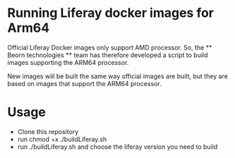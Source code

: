 # Running Liferay docker images for Arm64
Official Liferay Docker images only support AMD processor. So, the ** Beorn technologies ** team has therefore developed a script to build images supporting the ARM64 processor.

New images will be built the same way official images are built, but they are based on images that support the ARM64 processor.

# Usage
* Clone this repository
* run chmod +x ./buildLiferay.sh
* run ./buildLiferay.sh and choose the liferay version you need to build

